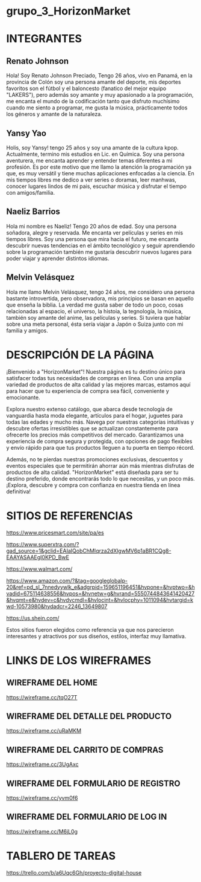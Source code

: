 # grupo_3_HorizonMarket

# INTEGRANTES
## Renato Johnson
Hola! Soy Renato Johnson Preciado, Tengo 26 años, vivo en Panamá, en la provincia de Colón soy una persona amante del deporte, mis deportes favoritos son el fútbol y el baloncesto (fanatico del mejor equipo "LAKERS"), pero además soy amante y muy apasionado a la programación, me encanta el mundo de la codificación tanto que disfruto muchísimo cuando me siento a programar, me gusta la música, prácticamente todos los géneros y amante de la naturaleza.

## Yansy Yao
Holis, soy Yansy! tengo 25 años y soy una amante de la cultura kpop. Actualmente, termino mis estudios en Lic. en Química. Soy una persona aventurera, me encanta aprender y entender temas diferentes a mi profesión. Es por este motivo que me llamo la atención la programación ya que, es muy versátil y tiene muchas aplicaciones enfocadas a la ciencia. En mis tiempos libres me dedico a ver series o doramas, leer manhwas, conocer lugares lindos de mi pais, escuchar música y disfrutar el tiempo con amigos/familia.

## Naeliz Barrios 
Hola mi nombre es Naeliz! Tengo 20 años de edad. Soy una persona soñadora, alegre y reservada. Me encanta ver películas y series en mis tiempos libres. Soy una persona que mira hacia el futuro, me encanta descubrir nuevas tendencias en el ámbito tecnológico y seguir aprendiendo sobre la programación también me gustaría descubrir nuevos lugares para poder viajar y aprender distintos idiomas. 

## Melvin Velásquez
Hola me llamo Melvin Velásquez, tengo 24 años, me considero una persona bastante introvertida, pero observadora, mis principios se basan en aquello que enseña la biblia. La verdad me gusta saber de todo un poco, cosas relacionadas al espacio, el universo, la histoia, la tegnología, la música, también soy amante del anime, las películas y series. Si tuviera que hablar sobre una meta personal, ésta sería viajar a Japón o Suiza junto con mi familia y amigos. 

# DESCRIPCIÓN DE LA PÁGINA
¡Bienvenido a "HorizonMarket"! Nuestra página es tu destino único para satisfacer todas tus necesidades de compras en línea. Con una amplia variedad de productos de alta calidad y las mejores marcas, estamos aquí para hacer que tu experiencia de compra sea fácil, conveniente y emocionante.

Explora nuestro extenso catálogo, que abarca desde tecnología de vanguardia hasta moda elegante, artículos para el hogar, juguetes para todas las edades y mucho más. Navega por nuestras categorías intuitivas y descubre ofertas irresistibles que se actualizan constantemente para ofrecerte los precios más competitivos del mercado.
Garantizamos una experiencia de compra segura y protegida, con opciones de pago flexibles y envío rápido para que tus productos lleguen a tu puerta en tiempo récord.

Además, no te pierdas nuestras promociones exclusivas, descuentos y eventos especiales que te permitirán ahorrar aún más mientras disfrutas de productos de alta calidad. "HorizonMarket" está diseñada para ser tu destino preferido, donde encontrarás todo lo que necesitas, y un poco más. ¡Explora, descubre y compra con confianza en nuestra tienda en línea definitiva!

# SITIOS DE REFERENCIAS
https://www.pricesmart.com/site/pa/es 

https://www.superxtra.com/?gad_source=1&gclid=EAIaIQobChMIqrza2dXlgwMV6p1aBR1CQg8-EAAYASAAEgI0KPD_BwE

https://www.walmart.com/

https://www.amazon.com/?&tag=googleglobalp-20&ref=pd_sl_7nnedyywlk_e&adgrpid=159651196451&hvpone=&hvptwo=&hvadid=675114638556&hvpos=&hvnetw=g&hvrand=5550744843641420427&hvqmt=e&hvdev=c&hvdvcmdl=&hvlocint=&hvlocphy=1011094&hvtargid=kwd-10573980&hydadcr=2246_13649807

https://us.shein.com/ 

Estos sitios fueron elegidos como referencia ya que nos parecieron interesantes y atractivos por sus diseños, estilos, interfaz muy llamativa.  

# LINKS DE LOS WIREFRAMES

## WIREFRAME DEL HOME 
https://wireframe.cc/tqO27T 

## WIREFRAME DEL DETALLE DEL PRODUCTO
https://wireframe.cc/uRaMKM 

## WIREFRAME DEL CARRITO DE COMPRAS
https://wireframe.cc/3UgAxc 

## WIREFRAME DEL FORMULARIO DE REGISTRO
https://wireframe.cc/yvm0f6 

## WIREFRAME DEL FORMULARIO DE LOG IN
https://wireframe.cc/M6jL0g 


# TABLERO DE TAREAS 
https://trello.com/b/a6Uqc6Gh/proyecto-digital-house
